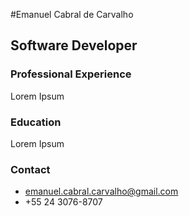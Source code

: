 #Emanuel Cabral de Carvalho

## Software Developer

### Professional Experience

Lorem Ipsum

### Education

Lorem Ipsum

### Contact

- [emanuel.cabral.carvalho@gmail.com](mailto:emanuel.cabral.carvalho@gmail.com)
- +55 24 3076-8707